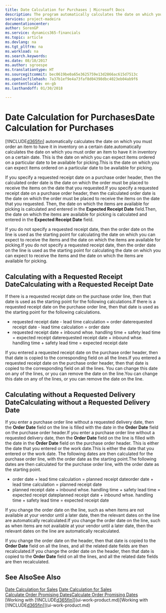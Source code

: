 ```yaml
---
title: Date Calculation for Purchases | Microsoft Docs
description: The program automatically calculates the date on which you must order an item to have it in inventory on a certain date. This is the date on which you can expect items ordered on a particular date to be available for picking.
services: project-madeira
documentationcenter: 
author: SorenGP
ms.service: dynamics365-financials
ms.topic: article
ms.devlang: na
ms.tgt_pltfrm: na
ms.workload: na
ms.search.keywords: 
ms.date: 08/10/2017
ms.author: sgroespe
ms.translationtype: HT
ms.sourcegitcommit: bec0619be0a65e3625759e13d2866ac615d7513c
ms.openlocfilehash: 7a37b1ef9e4a73faf8d04398dbc4023eb04ab9f6
ms.contentlocale: en-gb
ms.lasthandoff: 01/30/2018

---
```

# <a name="date-calculation-for-purchases"></a><span data-ttu-id="69f11-104">Date Calculation for Purchases</span><span class="sxs-lookup"><span data-stu-id="69f11-104">Date Calculation for Purchases</span></span>
[!INCLUDE[d365fin](includes/d365fin_md.md)] <span data-ttu-id="69f11-105"> automatically calculates the date on which you must order an item to have it in inventory on a certain date.</span><span class="sxs-lookup"><span data-stu-id="69f11-105">automatically calculates the date on which you must order an item to have it in inventory on a certain date.</span></span> <span data-ttu-id="69f11-106">This is the date on which you can expect items ordered on a particular date to be available for picking.</span><span class="sxs-lookup"><span data-stu-id="69f11-106">This is the date on which you can expect items ordered on a particular date to be available for picking.</span></span>  

<span data-ttu-id="69f11-107">If you specify a requested receipt date on a purchase order header, then the calculated order date is the date on which the order must be placed to receive the items on the date that you requested.</span><span class="sxs-lookup"><span data-stu-id="69f11-107">If you specify a requested receipt date on a purchase order header, then the calculated order date is the date on which the order must be placed to receive the items on the date that you requested.</span></span> <span data-ttu-id="69f11-108">Then, the date on which the items are available for picking is calculated and entered in the **Expected Receipt Date** field.</span><span class="sxs-lookup"><span data-stu-id="69f11-108">Then, the date on which the items are available for picking is calculated and entered in the **Expected Receipt Date** field.</span></span>  

<span data-ttu-id="69f11-109">If you do not specify a requested receipt date, then the order date on the line is used as the starting point for calculating the date on which you can expect to receive the items and the date on which the items are available for picking.</span><span class="sxs-lookup"><span data-stu-id="69f11-109">If you do not specify a requested receipt date, then the order date on the line is used as the starting point for calculating the date on which you can expect to receive the items and the date on which the items are available for picking.</span></span>  

## <a name="calculating-with-a-requested-receipt-date"></a><span data-ttu-id="69f11-110">Calculating with a Requested Receipt Date</span><span class="sxs-lookup"><span data-stu-id="69f11-110">Calculating with a Requested Receipt Date</span></span>  
<span data-ttu-id="69f11-111">If there is a requested receipt date on the purchase order line, then that date is used as the starting point for the following calculations.</span><span class="sxs-lookup"><span data-stu-id="69f11-111">If there is a requested receipt date on the purchase order line, then that date is used as the starting point for the following calculations.</span></span>  

- <span data-ttu-id="69f11-112">requested receipt date - lead time calculation = order date</span><span class="sxs-lookup"><span data-stu-id="69f11-112">requested receipt date - lead time calculation = order date</span></span>  
- <span data-ttu-id="69f11-113">requested receipt date + inbound whse. handling time + safety lead time = expected receipt date</span><span class="sxs-lookup"><span data-stu-id="69f11-113">requested receipt date + inbound whse. handling time + safety lead time = expected receipt date</span></span>  

<span data-ttu-id="69f11-114">If you entered a requested receipt date on the purchase order header, then that date is copied to the corresponding field on all the lines.</span><span class="sxs-lookup"><span data-stu-id="69f11-114">If you entered a requested receipt date on the purchase order header, then that date is copied to the corresponding field on all the lines.</span></span> <span data-ttu-id="69f11-115">You can change this date on any of the lines, or you can remove the date on the line.</span><span class="sxs-lookup"><span data-stu-id="69f11-115">You can change this date on any of the lines, or you can remove the date on the line.</span></span>  

## <a name="calculating-without-a-requested-delivery-date"></a><span data-ttu-id="69f11-116">Calculating without a Requested Delivery Date</span><span class="sxs-lookup"><span data-stu-id="69f11-116">Calculating without a Requested Delivery Date</span></span>  
<span data-ttu-id="69f11-117">If you enter a purchase order line without a requested delivery date, then the **Order Date** field on the line is filled with the date in the **Order Date** field on the purchase order header.</span><span class="sxs-lookup"><span data-stu-id="69f11-117">If you enter a purchase order line without a requested delivery date, then the **Order Date** field on the line is filled with the date in the **Order Date** field on the purchase order header.</span></span> <span data-ttu-id="69f11-118">This is either the date that you entered or the work date.</span><span class="sxs-lookup"><span data-stu-id="69f11-118">This is either the date that you entered or the work date.</span></span> <span data-ttu-id="69f11-119">The following dates are then calculated for the purchase order line, with the order date as the starting point.</span><span class="sxs-lookup"><span data-stu-id="69f11-119">The following dates are then calculated for the purchase order line, with the order date as the starting point.</span></span>  

- <span data-ttu-id="69f11-120">order date + lead time calculation = planned receipt date</span><span class="sxs-lookup"><span data-stu-id="69f11-120">order date + lead time calculation = planned receipt date</span></span>  
- <span data-ttu-id="69f11-121">planned receipt date + inbound whse. handling time + safety lead time = expected receipt date</span><span class="sxs-lookup"><span data-stu-id="69f11-121">planned receipt date + inbound whse. handling time + safety lead time = expected receipt date</span></span>  

<span data-ttu-id="69f11-122">If you change the order date on the line, such as when items are not available at your vendor until a later date, then the relevant dates on the line are automatically recalculated.</span><span class="sxs-lookup"><span data-stu-id="69f11-122">If you change the order date on the line, such as when items are not available at your vendor until a later date, then the relevant dates on the line are automatically recalculated.</span></span>  

<span data-ttu-id="69f11-123">If you change the order date on the header, then that date is copied to the **Order Date** field on all the lines, and all the related date fields are then recalculated.</span><span class="sxs-lookup"><span data-stu-id="69f11-123">If you change the order date on the header, then that date is copied to the **Order Date** field on all the lines, and all the related date fields are then recalculated.</span></span>  

## <a name="see-also"></a><span data-ttu-id="69f11-124">See Also</span><span class="sxs-lookup"><span data-stu-id="69f11-124">See Also</span></span>  
 <span data-ttu-id="69f11-125">[Date Calculation for Sales](sales-date-calculation-for-sales.md) </span><span class="sxs-lookup"><span data-stu-id="69f11-125">[Date Calculation for Sales](sales-date-calculation-for-sales.md) </span></span>  
 [<span data-ttu-id="69f11-126">Calculate Order Promising Dates</span><span class="sxs-lookup"><span data-stu-id="69f11-126">Calculate Order Promising Dates</span></span>](sales-how-to-calculate-order-promising-dates.md)  
 <span data-ttu-id="69f11-127">[Working with [!INCLUDE[d365fin](includes/d365fin_md.md)]](ui-work-product.md)</span><span class="sxs-lookup"><span data-stu-id="69f11-127">[Working with [!INCLUDE[d365fin](includes/d365fin_md.md)]](ui-work-product.md)</span></span>

